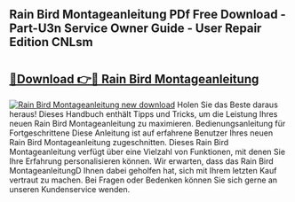 ## Rain Bird Montageanleitung PDf Free Download - Part-U3n Service Owner Guide - User Repair Edition CNLsm

# <h2><a href="http://df7fx2e.blite.top/?on=Rain+Bird+Montageanleitung">🔗Download 👉🔴 Rain Bird Montageanleitung</a></h2>

[![Rain Bird Montageanleitung new download](https://i.imgur.com/lujVjoI.png)](http://df7fx2e.blite.top/?on=Rain+Bird+Montageanleitung)
Holen Sie das Beste daraus heraus! Dieses Handbuch enthält Tipps und Tricks, um die Leistung Ihres neuen Rain Bird Montageanleitung zu maximieren. Bedienungsanleitung für Fortgeschrittene Diese Anleitung ist auf erfahrene Benutzer Ihres neuen Rain Bird Montageanleitung zugeschnitten. Dieses Rain Bird Montageanleitung verfügt über eine Vielzahl von Funktionen, mit denen Sie Ihre Erfahrung personalisieren können. Wir erwarten, dass das Rain Bird MontageanleitungD Ihnen dabei geholfen hat, sich mit Ihrem letzten Kauf vertraut zu machen. Bei Fragen oder Bedenken können Sie sich gerne an unseren Kundenservice wenden.
